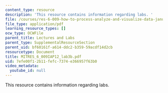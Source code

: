 ```yaml
---
content_type: resource
description: 'This resource contains information regarding labs. '
file: /courses/res-6-009-how-to-process-analyze-and-visualize-data-january-iap-2012/7efe00f12b11fefc7374e366957f63b0_MITRES_6_009IAP12_lab3b.pdf
file_type: application/pdf
learning_resource_types: []
ocw_type: OCWFile
parent_title: Lectures and Labs
parent_type: SupplementalResourceSection
parent_uid: bf60161f-a614-ddc2-b359-59acdf14d2cb
resourcetype: Document
title: MITRES_6_009IAP12_lab3b.pdf
uid: 7efe00f1-2b11-fefc-7374-e366957f63b0
video_metadata:
  youtube_id: null
---
```

This resource contains information regarding labs. 

